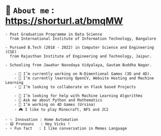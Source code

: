 # 🎨 `About me` : https://shorturl.at/bmqMW

	- Post Graduation Programme in Data Science
	  from International Institute of Information Technology, Bangalore
	
	- Pursued B.Tech (2018 - 2022) in Computer Science and Engineering (CSE) 
	  from Rajasthan Institute of Engineering and Technology, Jaipur.
	  
	- Schooling from Jawahar Navodaya Vidyalaya, Gautam Buddha Nagar.

		- 🔭 I’m currently working on N-Dimentional Games (3D and 4D).
		- 🌱 I’m currently learning OpenCV, Website Hosting and Machine Learning
		- 👯 I’m looking to collaborate on Flask based Projects

		- 🤔 I’m looking for help with Machine Learning Algorithms
		- 💬 Ask me about Python and Mathematics
		- 🐍 I’m working on 4D Games (Ursina)
		- 🎮 I like to play Minecraft, NFS and JC2

	- ✨ Innovation : Home Automation
	- 😄 Pronouns   : Hey Vicks !
	- ⚡ Fun fact   : I like conversation in Memes Language